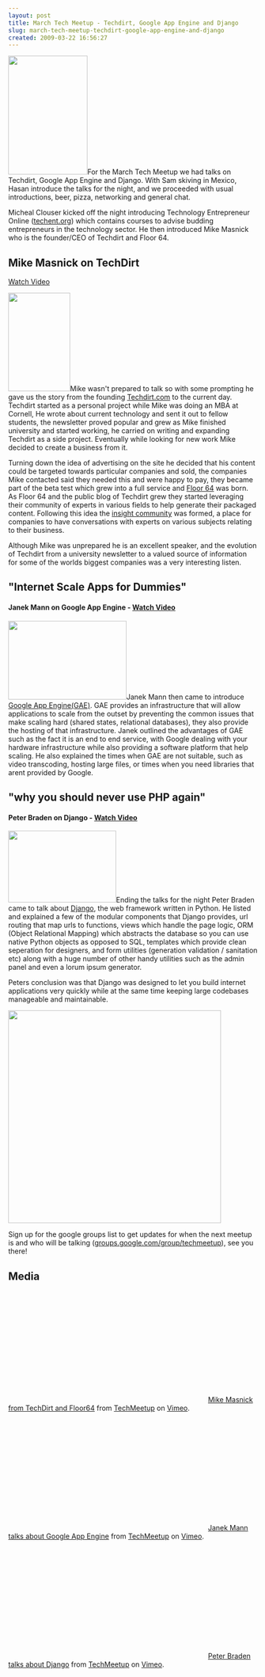 ```yaml
---
layout: post
title: March Tech Meetup - Techdirt, Google App Engine and Django
slug: march-tech-meetup-techdirt-google-app-engine-and-django
created: 2009-03-22 16:56:27
---
```


<p style="text-align: left;"><a href="http://lh4.ggpht.com/_Tf5sPkOIZ9c/ScZasiD_rYI/AAAAAAAABV4/yyWlB39ZB-M/s288/IMG_4293.JPG"><img class="alignright" title="Surface" src="http://lh4.ggpht.com/_Tf5sPkOIZ9c/ScZasiD_rYI/AAAAAAAABV4/yyWlB39ZB-M/s288/IMG_4293.JPG" alt="" width="160" height="240" /></a>For the March Tech Meetup we had talks on Techdirt, Google App Engine and Django. With Sam skiving in Mexico, Hasan introduce the talks for the night, and we proceeded with usual introductions, beer, pizza, networking and general chat.</p>

Micheal Clouser kicked off the night introducing Technology Entrepreneur Online (<a href="http://www.techent.org">techent.org</a>) which contains courses to advise budding entrepreneurs in the technology sector. He then introduced Mike Masnick who is the founder/CEO of Techdirt and Floor 64.
<p style="text-align: center;"><a href="http://picasaweb.google.com/o.s.collins/TmMar09#5316036486660566930">
</a>

<h2>Mike Masnick on TechDirt</h2>
<a href="#techdirt">Watch Video</a>

<a href="http://picasaweb.google.com/o.s.collins/TmMar09#5316035153875187426"><img class="alignleft" title="Mike Masnick" src="http://lh5.ggpht.com/_Tf5sPkOIZ9c/ScZZzpA4NuI/AAAAAAAABSw/eSrI6aXyNxA/s288/IMG_4327.JPG" alt="" width="125" height="199" /></a>Mike wasn't prepared to talk so with some prompting he gave us the story from the founding <a href="http://techdirt.com/" target="blank">Techdirt.com</a> to the current day. Techdirt started as a personal project while Mike was doing an MBA at Cornell, He wrote about current technology and sent it out to fellow students, the newsletter proved popular and grew as Mike finished university and started working, he carried on writing and expanding Techdirt as a side project. Eventually while looking for new work Mike decided to create a business from it.

Turning down the idea of advertising on the site he decided that his content could be targeted towards particular companies and sold, the companies Mike contacted said they needed this and were happy to pay, they became part of the beta test which grew into a full service and <a href="http://www.floor64.com/" target="blank">Floor 64</a> was born. As Floor 64 and the public blog of Techdirt grew they started leveraging their community of experts in various fields to help generate their packaged content. Following this idea the <a href="http://www.insightcommunity.com/" target="blank">insight community</a> was formed, a place for companies to have conversations with experts on various subjects relating to their business.

Although Mike was unprepared he is an excellent speaker, and the evolution of Techdirt from a university newsletter to a valued source of information for some of the worlds biggest companies was a very interesting listen.
<h2>"Internet Scale Apps for Dummies"</h2>
<h4>Janek Mann on Google App Engine - <a href="#gae">Watch Video</a></h4>
<a href="http://picasaweb.google.com/o.s.collins/TmMar09#5316036391449655682"><img class="alignright" title="Janek Mann" src="http://lh4.ggpht.com/_Tf5sPkOIZ9c/ScZa7rVn-YI/AAAAAAAABW0/XydEO8mH5j8/s288/IMG_4338.JPG" alt="" width="239" height="159" /></a>Janek Mann then came to introduce <a href="http://code.google.com/appengine/" target="blank">Google App Engine(GAE)</a>. GAE provides an infrastructure that will allow applications to scale from the outset by preventing the common issues that make scaling hard (shared states, relational databases), they also provide the hosting of that infrastructure. Janek outlined the advantages of GAE such as the fact it is an end to end service, with Google dealing with your hardware infrastructure while also providing a software platform that help scaling. He also explained the times when GAE are not suitable, such as video transcoding, hosting large files, or times when you need libraries that arent provided by Google.
<h2>"why you should never use PHP again"</h2>
<h4>Peter Braden on Django - <a href="#django">Watch Video</a></h4>
<a href="http://picasaweb.google.com/o.s.collins/TmMar09#5316037046132210274"><img class="alignright" title="Peter Braden" src="http://lh4.ggpht.com/_Tf5sPkOIZ9c/ScZbhyOG-mI/AAAAAAAABYs/HZ7jMa027jc/s288/IMG_4392.JPG" alt="" width="218" height="145" /></a>Ending the talks for the night Peter Braden came to talk about <a href="http://www.djangoproject.com/" target="blank">Django</a>, the web framework written in Python. He listed and explained a few of the modular components that Django provides, url routing that map urls to functions, views which handle the page logic, ORM (Object Relational Mapping) which abstracts the database so you can use native Python objects as opposed to SQL, templates which provide clean seperation for designers, and form utilities (generation validation / sanitation etc) along with a huge number of other handy utilities such as the admin panel and even a lorum ipsum generator.

Peters conclusion was that Django was designed to let you build internet applications very quickly while at the same time keeping large codebases manageable and maintainable.

<a href="http://picasaweb.google.com/o.s.collins/TmMar09#5316036486660566930"><img class="aligncenter" title="Meetup" src="http://lh6.ggpht.com/_Tf5sPkOIZ9c/ScZbBOBrL5I/AAAAAAAABXE/xgWqC-mVlck/s720/IMG_4341.JPG" alt="" width="430" /></a>

Sign up for the google groups list to get updates for when the next meetup is and who will be talking (<a href="http://groups.google.com/group/techmeetup">groups.google.com/group/techmeetup</a>), see you there!
<h2>Media</h2>
<a name="techdirt"></a>
<object classid="clsid:d27cdb6e-ae6d-11cf-96b8-444553540000" width="400" height="225" codebase="http://download.macromedia.com/pub/shockwave/cabs/flash/swflash.cab#version=6,0,40,0"><param name="allowfullscreen" value="true" /><param name="allowscriptaccess" value="always" /><param name="src" value="http://vimeo.com/moogaloop.swf?clip_id=3761629&server=vimeo.com&show_title=1&show_byline=1&show_portrait=0&color=00ADEF&fullscreen=1" /><embed type="application/x-shockwave-flash" width="400" height="225" src="http://vimeo.com/moogaloop.swf?clip_id=3761629&server=vimeo.com&show_title=1&show_byline=1&show_portrait=0&color=00ADEF&fullscreen=1" allowscriptaccess="always" allowfullscreen="true"></embed></object>
<a href="http://vimeo.com/3761629">Mike Masnick from TechDirt and Floor64</a> from <a href="http://vimeo.com/techmeetup">TechMeetup</a> on <a href="http://vimeo.com">Vimeo</a>.

<a name="gae"></a>
<object classid="clsid:d27cdb6e-ae6d-11cf-96b8-444553540000" width="400" height="225" codebase="http://download.macromedia.com/pub/shockwave/cabs/flash/swflash.cab#version=6,0,40,0"><param name="allowfullscreen" value="true" /><param name="allowscriptaccess" value="always" /><param name="src" value="http://vimeo.com/moogaloop.swf?clip_id=3764592&server=vimeo.com&show_title=1&show_byline=1&show_portrait=0&color=00ADEF&fullscreen=1" /><embed type="application/x-shockwave-flash" width="400" height="225" src="http://vimeo.com/moogaloop.swf?clip_id=3764592&server=vimeo.com&show_title=1&show_byline=1&show_portrait=0&color=00ADEF&fullscreen=1" allowscriptaccess="always" allowfullscreen="true"></embed></object>
<a href="http://vimeo.com/3764592">Janek Mann talks about Google App Engine</a> from <a href="http://vimeo.com/techmeetup">TechMeetup</a> on <a href="http://vimeo.com">Vimeo</a>.

<a name="django"></a>
<object classid="clsid:d27cdb6e-ae6d-11cf-96b8-444553540000" width="400" height="225" codebase="http://download.macromedia.com/pub/shockwave/cabs/flash/swflash.cab#version=6,0,40,0"><param name="allowfullscreen" value="true" /><param name="allowscriptaccess" value="always" /><param name="src" value="http://vimeo.com/moogaloop.swf?clip_id=3770381&server=vimeo.com&show_title=1&show_byline=1&show_portrait=0&color=00ADEF&fullscreen=1" /><embed type="application/x-shockwave-flash" width="400" height="225" src="http://vimeo.com/moogaloop.swf?clip_id=3770381&server=vimeo.com&show_title=1&show_byline=1&show_portrait=0&color=00ADEF&fullscreen=1" allowscriptaccess="always" allowfullscreen="true"></embed></object>
<a href="http://vimeo.com/3770381">Peter Braden talks about Django</a> from <a href="http://vimeo.com/techmeetup">TechMeetup</a> on <a href="http://vimeo.com">Vimeo</a>.